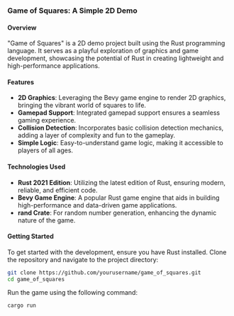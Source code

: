 ### Game of Squares: A Simple 2D Demo

#### Overview
"Game of Squares" is a 2D demo project built using the Rust programming language. It serves as a playful exploration of graphics and game development, showcasing the potential of Rust in creating lightweight and high-performance applications.

#### Features
- **2D Graphics**: Leveraging the Bevy game engine to render 2D graphics, bringing the vibrant world of squares to life.
- **Gamepad Support**: Integrated gamepad support ensures a seamless gaming experience.
- **Collision Detection**: Incorporates basic collision detection mechanics, adding a layer of complexity and fun to the gameplay.
- **Simple Logic**: Easy-to-understand game logic, making it accessible to players of all ages.

#### Technologies Used
- **Rust 2021 Edition**: Utilizing the latest edition of Rust, ensuring modern, reliable, and efficient code.
- **Bevy Game Engine**: A popular Rust game engine that aids in building high-performance and data-driven game applications.
- **rand Crate**: For random number generation, enhancing the dynamic nature of the game.

#### Getting Started
To get started with the development, ensure you have Rust installed. Clone the repository and navigate to the project directory:

```sh
git clone https://github.com/yourusername/game_of_squares.git
cd game_of_squares
```

Run the game using the following command:

```sh
cargo run
```

